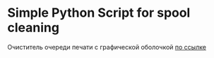 # Simple Python Script for spool cleaning

Очиститель очереди печати с графической оболочкой [по ссылке](https://github.com/Drawsider/Spool-Cleaner/releases)
